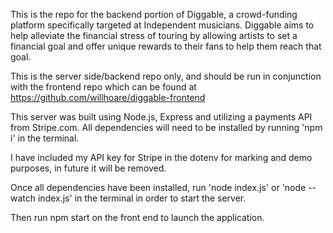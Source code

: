 This is the repo for the backend portion of Diggable, a crowd-funding platform specifically targeted at Independent musicians. Diggable aims to help alleviate the financial stress of touring by allowing artists to set a financial goal and offer unique rewards to their fans to help them reach that goal.

This is the server side/backend repo only, and should be run in conjunction with the frontend repo which can be found at https://github.com/willhoare/diggable-frontend

This server was built using Node.js, Express and utilizing a payments API from Stripe.com. All dependencies will need to be installed by running 'npm i' in the terminal. 

I have included my API key for Stripe in the dotenv for marking and demo purposes, in future it will be removed.
 
Once all dependencies have been installed, run 'node index.js' or 'node --watch index.js' in the terminal in order to start the server. 
 
 Then run npm start on the front end to launch the application.
